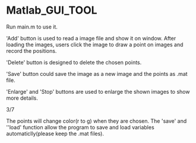 # Matlab_GUI_TOOL
Run main.m to use it. 

'Add' button is used to read a image file and show it on window. After loading the images, users click the image to draw a point on images and record the positions.

'Delete' button is designed to delete the chosen points.

'Save' button could save the image as a new image and the points as .mat file.

'Enlarge' and 'Stop' buttons are used to enlarge the shown images to show more details.


3/7

The points will change color(r to g) when they are chosen.
The 'save' and ''load' function allow the program to save and load variables automaticlly(please keep the .mat files).
